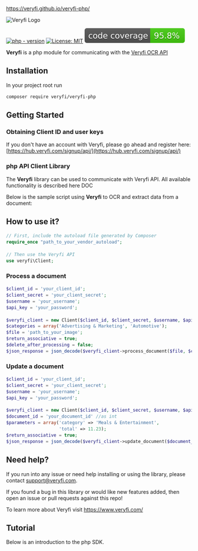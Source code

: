 https://veryfi.github.io/veryfi-php/

![Veryfi Logo](https://cdn.veryfi.com/logos/veryfi-logo-wide-github.png)

[![php - version](https://img.shields.io/badge/php->=7.4-8892BF)](https://www.php.net/releases/8.0/en.php)
[![License: MIT](https://img.shields.io/badge/License-MIT-green.svg)](https://opensource.org/licenses/MIT)
[![code coverage](./metrics/code_coverage.svg)](./metrics/code_coverage.svg)


**Veryfi** is a php module for communicating with the [Veryfi OCR API](https://veryfi.com/api/)

## Installation
In your project root run
```bash
composer require veryfi/veryfi-php
```


## Getting Started

### Obtaining Client ID and user keys
If you don't have an account with Veryfi, please go ahead and register here: [https://hub.veryfi.com/signup/api/](https://hub.veryfi.com/signup/api/)

### php API Client Library
The **Veryfi** library can be used to communicate with Veryfi API. All available functionality is described here DOC

Below is the sample script using **Veryfi** to OCR and extract data from a document:


## How to use it?
```php
// First, include the autoload file generated by Composer
require_once "path_to_your_vendor_autoload";

// Then use the Veryfi API
use veryfi\Client;
````
### Process a document
```php
$client_id = 'your_client_id';
$client_secret = 'your_client_secret';
$username = 'your_username';
$api_key = 'your_password';

$veryfi_client = new Client($client_id, $client_secret, $username, $api_key);
$categories = array('Advertising & Marketing', 'Automotive');
$file = 'path_to_your_image';
$return_associative = true;
$delete_after_processing = false;
$json_response = json_decode($veryfi_client->process_document($file, $categories, $delete_after_processing), $return_associative);
``` 

### Update a document
```php
$client_id = 'your_client_id';
$client_secret = 'your_client_secret';
$username = 'your_username';
$api_key = 'your_password';

$veryfi_client = new Client($client_id, $client_secret, $username, $api_key);
$document_id = 'your_document_id' //as int
$parameters = array('category' => 'Meals & Entertainment',
                    'total' => 11.23);
$return_associative = true;
$json_response = json_decode($veryfi_client->update_document($document_id, $parameters), $return_associative);
```


## Need help?
If you run into any issue or need help installing or using the library, please contact support@veryfi.com.

If you found a bug in this library or would like new features added, then open an issue or pull requests against this repo!

To learn more about Veryfi visit https://www.veryfi.com/

## Tutorial


Below is an introduction to the php SDK.


